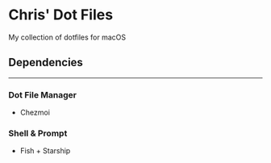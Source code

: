 # Chris' Dot Files

My collection of dotfiles for macOS


## Dependencies

---

### Dot File Manager

- Chezmoi

### Shell & Prompt

- Fish + Starship
